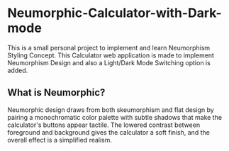 # Neumorphic-Calculator-with-Dark-mode

This is a small personal project to implement and learn Neumorphism Styling Concept. This Calculator web application is made to implement Neumorphism Design and also a Light/Dark Mode Switching option is added.

## What is Neumorphic?
Neumorphic design draws from both skeumorphism and flat design by pairing a monochromatic color palette with subtle shadows that make the calculator's buttons appear tactile. The lowered contrast between foreground and background gives the calculator a soft finish, and the overall effect is a simplified realism.
